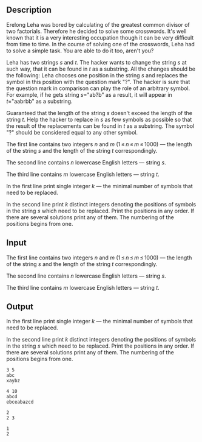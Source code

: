 ## Description

<div><p>Erelong Leha was bored by calculating of the greatest common divisor of two factorials. Therefore he decided to solve some crosswords. It's well known that it is a very interesting occupation though it can be very difficult from time to time. In the course of solving one of the crosswords, Leha had to solve a simple task. You are able to do it too, aren't you?</p><p>Leha has two strings <span class="tex-span"><i>s</i></span> and <span class="tex-span"><i>t</i></span>. The hacker wants to change the string <span class="tex-span"><i>s</i></span> at such way, that it can be found in <span class="tex-span"><i>t</i></span> as a substring. All the changes should be the following: Leha chooses one position in the string <span class="tex-span"><i>s</i></span> and replaces the symbol in this position with the question mark "<span class="tex-font-style-tt">?</span>". The hacker is sure that the question mark in comparison can play the role of an arbitrary symbol. For example, if he gets string <span class="tex-span"><i>s</i></span>="<span class="tex-font-style-tt">ab?b</span>" as a result, it will appear in <span class="tex-span"><i>t</i></span>="<span class="tex-font-style-tt">aabrbb</span>" as a substring.</p><p>Guaranteed that the length of the string <span class="tex-span"><i>s</i></span> doesn't exceed the length of the string <span class="tex-span"><i>t</i></span>. Help the hacker to replace in <span class="tex-span"><i>s</i></span> as few symbols as possible so that the result of the replacements can be found in <span class="tex-span"><i>t</i></span> as a substring. The symbol "<span class="tex-font-style-tt">?</span>" should be considered equal to any other symbol.</p></div><div class="input-specification"><p>The first line contains two integers <span class="tex-span"><i>n</i></span> and <span class="tex-span"><i>m</i></span> (<span class="tex-span">1 ≤ <i>n</i> ≤ <i>m</i> ≤ 1000</span>) — the length of the string <span class="tex-span"><i>s</i></span> and the length of the string <span class="tex-span"><i>t</i></span> correspondingly.</p><p>The second line contains <span class="tex-span"><i>n</i></span> lowercase English letters — string <span class="tex-span"><i>s</i></span>.</p><p>The third line contains <span class="tex-span"><i>m</i></span> lowercase English letters — string <span class="tex-span"><i>t</i></span>.</p></div><div class="output-specification"><p>In the first line print single integer <span class="tex-span"><i>k</i></span> — the minimal number of symbols that need to be replaced.</p><p>In the second line print <span class="tex-span"><i>k</i></span> <span class="tex-font-style-bf">distinct</span> integers denoting the positions of symbols in the string <span class="tex-span"><i>s</i></span> which need to be replaced. Print the positions in any order. If there are several solutions print any of them. The numbering of the positions begins from one.</p></div>

## Input

<p>The first line contains two integers <span class="tex-span"><i>n</i></span> and <span class="tex-span"><i>m</i></span> (<span class="tex-span">1 ≤ <i>n</i> ≤ <i>m</i> ≤ 1000</span>) — the length of the string <span class="tex-span"><i>s</i></span> and the length of the string <span class="tex-span"><i>t</i></span> correspondingly.</p><p>The second line contains <span class="tex-span"><i>n</i></span> lowercase English letters — string <span class="tex-span"><i>s</i></span>.</p><p>The third line contains <span class="tex-span"><i>m</i></span> lowercase English letters — string <span class="tex-span"><i>t</i></span>.</p>

## Output

<p>In the first line print single integer <span class="tex-span"><i>k</i></span> — the minimal number of symbols that need to be replaced.</p><p>In the second line print <span class="tex-span"><i>k</i></span> <span class="tex-font-style-bf">distinct</span> integers denoting the positions of symbols in the string <span class="tex-span"><i>s</i></span> which need to be replaced. Print the positions in any order. If there are several solutions print any of them. The numbering of the positions begins from one.</p>





```input1
3 5
abc
xaybz

```




```input2
4 10
abcd
ebceabazcd

```




```output1
2
2 3 

```




```output2
1
2 

```


